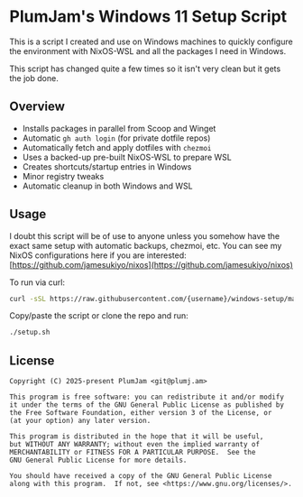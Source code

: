 # PlumJam's Windows 11 Setup Script

This is a script I created and use on Windows machines to quickly configure the
environment with NixOS-WSL and all the packages I need in Windows.

This script has changed quite a few times so it isn't very clean but it gets the
job done.

## Overview

- Installs packages in parallel from Scoop and Winget
- Automatic `gh auth login` (for private dotfile repos)
- Automatically fetch and apply dotfiles with `chezmoi`
- Uses a backed-up pre-built NixOS-WSL to prepare WSL
- Creates shortcuts/startup entries in Windows
- Minor registry tweaks
- Automatic cleanup in both Windows and WSL

## Usage

I doubt this script will be of use to anyone unless you somehow have the exact
same setup with automatic backups, chezmoi, etc. You can see my NixOS
configurations here if you are interested:
[https://github.com/jamesukiyo/nixos](https://github.com/jamesukiyo/nixos)

To run via curl:

```bash
curl -sSL https://raw.githubusercontent.com/{username}/windows-setup/master/setup.sh | bash
```

Copy/paste the script or clone the repo and run:

```bash
./setup.sh
```

## License

```
Copyright (C) 2025-present PlumJam <git@plumj.am>

This program is free software: you can redistribute it and/or modify
it under the terms of the GNU General Public License as published by
the Free Software Foundation, either version 3 of the License, or
(at your option) any later version.

This program is distributed in the hope that it will be useful,
but WITHOUT ANY WARRANTY; without even the implied warranty of
MERCHANTABILITY or FITNESS FOR A PARTICULAR PURPOSE.  See the
GNU General Public License for more details.

You should have received a copy of the GNU General Public License
along with this program.  If not, see <https://www.gnu.org/licenses/>.
```
